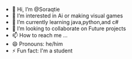 - 👋 Hi, I’m @Soraqtie
- 👀 I’m interested in Ai or making visual games
- 🌱 I’m currently learning java,python,and c#
- 💞️ I’m looking to collaborate on Future projects
- 📫 How to reach me ...
- 😄 Pronouns: he/him
- ⚡ Fun fact: I'm a student

<!---
Soraqtie/Soraqtie is a ✨ special ✨ repository because its `README.md` (this file) appears on your GitHub profile.
You can click the Preview link to take a look at your changes.
--->
